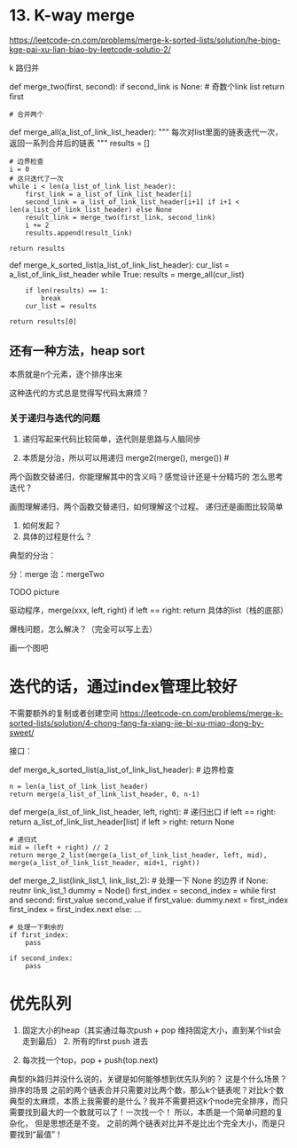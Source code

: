 # 13. K-way merge
https://leetcode-cn.com/problems/merge-k-sorted-lists/solution/he-bing-kge-pai-xu-lian-biao-by-leetcode-solutio-2/

k 路归并

def merge_two(first, second):
    if second_link is None:
        # 奇数个link list
        return first
    
    # 合并两个



def merge_all(a_list_of_link_list_header):
    """
    每次对list里面的链表迭代一次，返回一系列合并后的链表
    """
    results = []

    # 边界检查
    i = 0
    # 这只迭代了一次
    while i < len(a_list_of_link_list_header):
        first_link = a_list_of_link_list_header[i]
        second_link = a_list_of_link_list_header[i+1] if i+1 < len(a_list_of_link_list_header) else None
        result_link = merge_two(first_link, second_link)
        i += 2
        results.append(result_link)

    return results

def merge_k_sorted_list(a_list_of_link_list_header):
    cur_list = a_list_of_link_list_header
    while True:
        results = merge_all(cur_list)

        if len(results) == 1:
            break
        cur_list = results
    
    return results[0]

## 还有一种方法，heap sort
本质就是n个元素，逐个排序出来

这种迭代的方式总是觉得写代码太麻烦？


### 关于递归与迭代的问题

1. 递归写起来代码比较简单，迭代则是思路与人脑同步

1. 本质是分治，所以可以用递归
merge2(merge(), merge()) # 

两个函数交替递归，你能理解其中的含义吗？感觉设计还是十分精巧的
怎么思考迭代？

画图理解递归，两个函数交替递归，如何理解这个过程。
递归还是画图比较简单


1. 如何发起？
2. 具体的过程是什么？
 

典型的分治：

分：merge
治：mergeTwo

TODO picture

驱动程序，merge(xxx, left, right)
if left == right:   return 具体的list（栈的底部）


爆栈问题，怎么解决？（完全可以写上去）

画一个图吧

# 迭代的话，通过index管理比较好 
不需要额外的复制或者创建空间
https://leetcode-cn.com/problems/merge-k-sorted-lists/solution/4-chong-fang-fa-xiang-jie-bi-xu-miao-dong-by-sweet/


接口：

def merge_k_sorted_list(a_list_of_link_list_header):
    # 边界检查

    n = len(a_list_of_link_list_header)
    return merge(a_list_of_link_list_header, 0, n-1)


def merge(a_list_of_link_list_header, left, right):
    # 递归出口
    if left == right:
        return a_list_of_link_list_header[list]
    if left > right:
        return None

    # 递归式
    mid = (left + right) // 2
    return merge_2_list(merge(a_list_of_link_list_header, left, mid), merge(a_list_of_link_list_header, mid+1, right))

def merge_2_list(link_list_1, link_list_2):
    # 处理一下 None 的边界
    if None:
        reutnr link_list_1
    dummy = Node()
    first_index = 
    second_index = 
    while first and second:
        first_value
        second_value
        if first_value:
            dummy.next = first_index
            first_index = first_index.next
        else:
            ...
    
    # 处理一下剩余的
    if first_index:
        pass

    if second_index:
        pass

# 优先队列

1. 固定大小的heap（其实通过每次push + pop 维持固定大小，直到某个list会走到最后）
    2. 所有的first push 进去

2. 每次找一个top，pop + push(top.next)

典型的k路归并没什么说的，关键是如何能够想到优先队列的？
这是个什么场景？ 排序的场景
之前的两个链表合并只需要对比两个数，那么k个链表呢？对比k个数典型的太麻烦，本质上我需要的是什么？我并不需要把这k个node完全排序，而只需要找到最大的一个数就可以了！一次找一个！
所以，本质是一个简单问题的复杂化， 但是思想还是不变。
之前的两个链表对比并不是比出个完全大小，而是只要找到“最值”！


